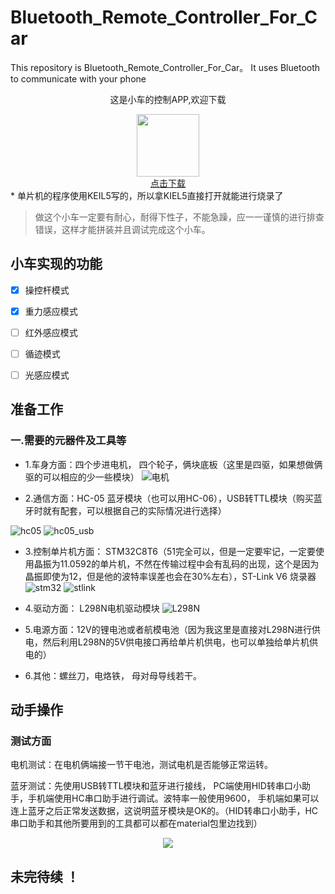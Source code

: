 # Bluetooth_Remote_Controller_For_Car
This repository is Bluetooth_Remote_Controller_For_Car。 It uses Bluetooth to communicate with your phone     
                          <div  align="center"> 这是小车的控制APP,欢迎下载  </div>                        
<div align = "center"><img src = "Bluetooth_Remote_Controller_For_Car-App/app/src/main/res/drawable/app_car.jpg" width = "100px", height = "100px"></img></div>

   <div align ="center"><a href = "https://github.com/DreamMemory001/Bluetooth_Remote_Controller_For_Car/tree/master/apk">点击下载</a> </div>
   * 单片机的程序使用KEIL5写的，所以拿KIEL5直接打开就能进行烧录了

> 做这个小车一定要有耐心，耐得下性子，不能急躁，应一一谨慎的进行排查错误，这样才能拼装并且调试完成这个小车。
## 小车实现的功能 
 - [x] 操控杆模式
 - [x] 重力感应模式
 - [ ] 红外感应模式
 - [ ] 循迹模式
 - [ ] 光感应模式
 


## 准备工作
### 一.需要的元器件及工具等
* 1.车身方面：四个步进电机， 四个轮子，俩块底板（这里是四驱，如果想做俩驱的可以相应的少一些模块）
![电机](images/dianji.jpg)

* 2.通信方面：HC-05 蓝牙模块（也可以用HC-06），USB转TTL模块（购买蓝牙时就有配套，可以根据自己的实际情况进行选择）


![hc05](images/HC-05.jpg) ![hc05_usb](images/usb.jpg)


* 3.控制单片机方面： STM32C8T6（51完全可以，但是一定要牢记，一定要使用晶振为11.0592的单片机，不然在传输过程中会有乱码的出现，这个是因为晶振即使为12，但是他的波特率误差也会在30%左右），ST-Link V6 烧录器
![stm32](images/stm32.jpg)    ![stlink](images/st-link.jpg)
* 4.驱动方面： L298N电机驱动模块
![L298N](images/L298N.jpg)

* 5.电源方面：12V的锂电池或者航模电池（因为我这里是直接对L298N进行供电，然后利用L298N的5V供电接口再给单片机供电，也可以单独给单片机供电的）

* 6.其他：螺丝刀，电烙铁， 母对母导线若干。

## 动手操作
### 测试方面

电机测试：在电机俩端接一节干电池，测试电机是否能够正常运转。

蓝牙测试：先使用USB转TTL模块和蓝牙进行接线， PC端使用HID转串口小助手，手机端使用HC串口助手进行调试。波特率一般使用9600，
手机端如果可以连上蓝牙之后正常发送数据，这说明蓝牙模块是OK的。（HID转串口小助手，HC串口助手和其他所要用到的工具都可以都在material包里边找到）

<div align = "center"><img src ="images/hc05_usb.png"></img></div>



## 未完待续 ！


